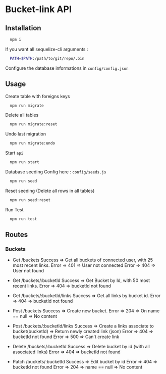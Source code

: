 # Bucket-link API

## Installation
``` bash
  npm i
```
If you want all sequelize-cli arguments :
``` bash
  PATH=$PATH:/path/to/git/repo/.bin
```
Configure the database informations in `config/config.json`

## Usage
Create table with foreigns keys
``` bash
  npm run migrate
```
Delete all tables
``` bash
  npm run migrate:reset
```
Undo last migration
``` bash
  npm run migrate:undo
```
Start `api`
``` bash
  npm run start
```
Database seeding
Config here : `config/seeds.js`
``` bash
  npm run seed
```
Reset seeding (Delete all rows in all tables)
``` bash
  npm run seed:reset
```
Run Test
```bash
  npm run test
```

## Routes

### Buckets

- Get /buckets
Success => Get all buckets of connected user, with 25 most recent links.
Error => 401 => User not connected
Error => 404 => User not found

- Get /buckets/:bucketId
Success => Get Bucket by Id, with 50 most recent links.
Error => 404 => bucketId not found

- Get /buckets/:bucketId/links
Success => Get all links by bucket id.
Error => 404 => bucketId not found

- Post /buckets
Success => Create new bucket.
Error => 204 => On name == null => No content

- Post /buckets/:bucketId/links
Success => Create a links associate to bucket(bucketId) => Return newly created link (json)
Error => 404 => bucketId not found
Error => 500 => Can't create link

- Delete /buckets/:bucketId
Success => Delete bucket by id (with all associated links)
Error => 404 => bucketId not found

- Patch /buckets/:bucketId
Success => Edit bucket by id
Error => 404 => bucketId not found
Error => 204 => name == null => No content

